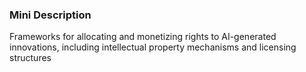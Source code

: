### Mini Description

Frameworks for allocating and monetizing rights to AI-generated innovations, including intellectual property mechanisms and licensing structures
